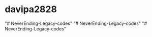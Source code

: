 # davipa2828
"# NeverEnding-Legacy-codes" 
"# NeverEnding-Legacy-codes" 
"# NeverEnding-Legacy-codes" 
